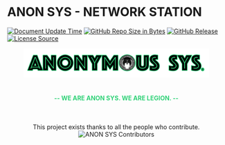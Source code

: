 # ANON SYS - NETWORK STATION

[![Document Update Time](https://img.shields.io/badge/Update%20Time-1/1/2022-darkorchid.svg?style=for-the-badge&logo=tor-browser&colorA=e3ff26&colorB=86fe2d&logoColor=000000&cacheSeconds=3600)]()
[![GitHub Repo Size in Bytes](https://img.shields.io/github/repo-size/ccxt/ccxt.svg?style=for-the-badge&logo=adobe-creative-cloud&cacheSeconds=3600&colorA=f9d423&colorB=ff4e50&logoColor=000000)]()
[![GitHub Release](https://img.shields.io/github/v/release/obsproject/obs-studio.svg?style=for-the-badge&logo=yamaha-motor-corporation&cacheSeconds=3600&colorA=c7ff00&colorB=3c4aed&logoColor=000000)]()
[![License Source](https://img.shields.io/badge/License%20-GPL%203.0-brightgreen.svg?style=for-the-badge&logo=authy&cacheSeconds=3600&colorA=4481eb&colorB=04befe)]()

<!--[![Document Language For English](https://img.shields.io/badge/API-EN-mediumpurple.svg?style=for-the-badge&logo=katana&cacheSeconds=3600)](./README.md)-->
<div align="center">
  <img src="./.github/resource/anonymous_sys_org-v3.png" width="85%" alt="ANON SYS SYS - Organization" title="ANON SYS SYS - Organization"><br><br>
  <h4 style="color: #31d278;"> -- WE ARE ANON SYS. WE ARE LEGION. -- </h4>
  <br>
  <p dir="auto" align="center">This project exists thanks to all the people who contribute.
  <a>
    <img src="https://camo.githubusercontent.com/b223f6bad8c139bce4ea8f494d3e8961b2eaab3b69fafb76823cec9b1344b231/68747470733a2f2f6f70656e636f6c6c6563746976652e636f6d2f6a656b796c6c2f636f6e7472696275746f72732e7376673f77696474683d38393026627574746f6e3d66616c7365" 
  alt="ANON SYS Contributors" data-canonical-src="https://opencollective.com/jekyll/contributors.svg?width=890&amp;button=false" style="max-width: 100%;"></a>
  </p>
</div>
